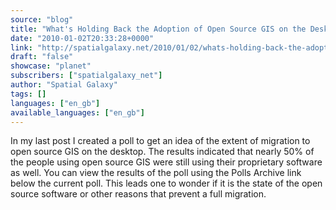 ```yaml
---
source: "blog"
title: "What's Holding Back the Adoption of Open Source GIS on the Desktop?"
date: "2010-01-02T20:33:28+0000"
link: "http://spatialgalaxy.net/2010/01/02/whats-holding-back-the-adoption-of-open-source-gis-on-the-desktop/"
draft: "false"
showcase: "planet"
subscribers: ["spatialgalaxy_net"]
author: "Spatial Galaxy"
tags: []
languages: ["en_gb"]
available_languages: ["en_gb"]
---
```


In my last post I created a poll to get an idea of the extent of migration to open source GIS on the desktop. The results indicated that nearly 50% of the people using open source GIS were still using their proprietary software as well. You can view the results of the poll using the Polls Archive link below the current poll.
This leads one to wonder if it is the state of the open source software or other reasons that prevent a full migration.
